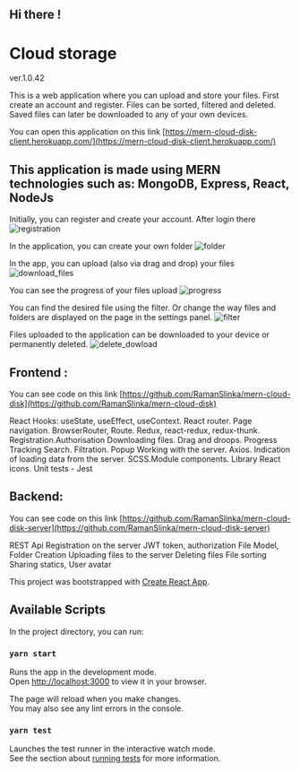## Hi there !

# Cloud storage

ver.1.0.42

This is a web application where you can upload and store your files. First create an account and register. Files can be
sorted, filtered and deleted. Saved files can later be downloaded to any of your own devices.

You can open this application on this
link [https://mern-cloud-disk-client.herokuapp.com/](https://mern-cloud-disk-client.herokuapp.com/)

## This application is made using MERN technologies such as: MongoDB, Express, React, NodeJs

Initially, you can register and create your account. After login there
![registration](https://user-images.githubusercontent.com/80674763/173237717-9bb130a8-94a4-4ae5-baed-8887f115e41e.png)

In the application, you can create your own folder
![folder](https://user-images.githubusercontent.com/80674763/173238292-d09a96a7-e2ee-483a-9f43-e417b78f1ffe.png)

In the app, you can upload (also via drag and drop) your files
![download_files](https://user-images.githubusercontent.com/80674763/173238298-5797e0c1-ffb0-4da5-847e-c774288a9c31.png)

You can see the progress of your files upload
![progress](https://user-images.githubusercontent.com/80674763/173238307-37ec1358-e62b-41b9-a5c4-b50a61d1b5a6.png)

You can find the desired file using the filter. Or change the way files and folders are displayed on the page in the
settings panel.
![filter](https://user-images.githubusercontent.com/80674763/173239667-d3f098f0-2c71-497d-8f48-ee1caafcad3a.png)

Files uploaded to the application can be downloaded to your device or permanently deleted.
![delete_dowload](https://user-images.githubusercontent.com/80674763/173239676-849e82c1-67ba-4eda-b4b4-229a6ac3095c.png)

## Frontend :

You can see code on this
link [https://github.com/RamanSlinka/mern-cloud-disk](https://github.com/RamanSlinka/mern-cloud-disk)

React Hooks: useState, useEffect, useContext.
React router. Page navigation. BrowserRouter, Route.
Redux, react-redux, redux-thunk.
Registration.Authorisation
Downloading files. Drag and droops. Progress Tracking
Search. Filtration.
Popup
Working with the server. Axios. Indication of loading data from the server.
SCSS.Module components.
Library React icons.
Unit tests - Jest

## Backend:

You can see code on this
link [https://github.com/RamanSlinka/mern-cloud-disk-server](https://github.com/RamanSlinka/mern-cloud-disk-server)

REST Api
Registration on the server
JWT token, authorization
File Model, Folder Creation
Uploading files to the server
Deleting files
File sorting
Sharing statics, User avatar

This project was bootstrapped with [Create React App](https://github.com/facebook/create-react-app).

## Available Scripts

In the project directory, you can run:

### `yarn start`

Runs the app in the development mode.\
Open [http://localhost:3000](http://localhost:3000) to view it in your browser.

The page will reload when you make changes.\
You may also see any lint errors in the console.

### `yarn test`

Launches the test runner in the interactive watch mode.\
See the section about [running tests](https://facebook.github.io/create-react-app/docs/running-tests) for more
information.



